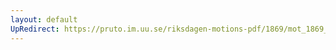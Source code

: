 ```yaml
---
layout: default
UpRedirect: https://pruto.im.uu.se/riksdagen-motions-pdf/1869/mot_1869__ak__198.pdf
---
```

